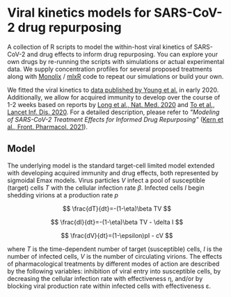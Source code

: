 # Viral kinetics models for SARS-CoV-2 drug repurposing

A collection of R scripts to model the within-host viral kinetics of SARS-CoV-2 and drug effects to inform drug repurposing. You can explore your own drugs by re-running the scripts with simulations or actual experimental data. We supply concentration profiles for several proposed treatments along with [Monolix](https://lixoft.com) / [mlxR](http://simulx.webpopix.org/mlxr) code to repeat our simulations or build your own.

We fitted the viral kinetics to [data published by Young et al.](https://jamanetwork.com/journals/jama/fullarticle/10.1001/jama.2020.3204) in early 2020. Additionally, we allow for acquired immunity to develop over the course of 1-2 weeks based on reports by [Long et al., Nat. Med. 2020](https://www.frontiersin.org/articles/10.3389/fphar.2021.625678/full#B51) and [To et al., Lancet Inf. Dis. 2020](https://www.frontiersin.org/articles/10.3389/fphar.2021.625678/full#B74). For a detailed description, please refer to *"Modeling of SARS-CoV-2 Treatment Effects for Informed Drug Repurposing"* ([Kern et al., Front. Pharmacol. 2021](https://doi.org/10.3389/fphar.2021.625678)).

## Model

The underlying model is the standard target-cell limited model extended with developing acquired immunity and drug effects, both represented by sigmoidal Emax models. Virus particles *V* infect a pool of susceptible (target) cells *T* with the cellular infection rate *β*. Infected cells *I* begin shedding virions at a production rate *p*

$$
\frac{dT}{dt}=-(1-\eta)\beta TV
$$

$$
\frac{dI}{dt}=-(1-\eta)\beta TV - \delta I
$$

$$
\frac{dV}{dt}=(1-\epsilon)pI - cV
$$

where *T* is the time-dependent number of target (susceptible) cells, *I* is the number of infected cells, *V* is the number of circulating virions. The effects of pharmacological treatments by different modes of action are described by the following variables: inhibition of viral entry into susceptible cells, by decreasing the cellular infection rate with effectiveness η, and/or by blocking viral production rate within infected cells with effectiveness ε.
